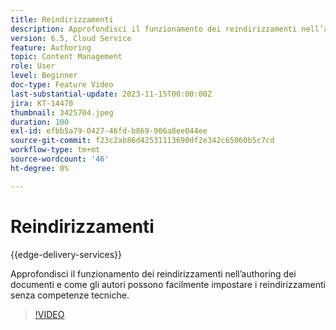 ```yaml
---
title: Reindirizzamenti
description: Approfondisci il funzionamento dei reindirizzamenti nell’authoring dei documenti e come gli autori possono facilmente impostare i reindirizzamenti senza competenze tecniche.
version: 6.5, Cloud Service
feature: Authoring
topic: Content Management
role: User
level: Beginner
doc-type: Feature Video
last-substantial-update: 2023-11-15T00:00:00Z
jira: KT-14470
thumbnail: 3425704.jpeg
duration: 100
exl-id: efbb5a79-0427-46fd-b869-906a8ee044ee
source-git-commit: f23c2ab86d42531113690df2e342c65060b5c7cd
workflow-type: tm+mt
source-wordcount: '46'
ht-degree: 0%

---
```


# Reindirizzamenti

{{edge-delivery-services}}

Approfondisci il funzionamento dei reindirizzamenti nell’authoring dei documenti e come gli autori possono facilmente impostare i reindirizzamenti senza competenze tecniche.

>[!VIDEO](https://video.tv.adobe.com/v/3425704/?learn=on)
